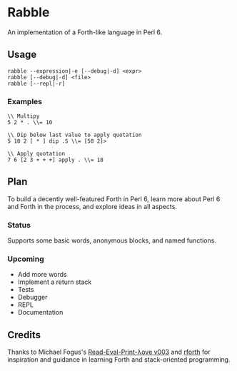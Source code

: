 # Rabble

An implementation of a Forth-like language in Perl 6.

## Usage

```
rabble --expression|-e [--debug|-d] <expr>
rabble [--debug|-d] <file>
rabble [--repl|-r]
```

### Examples
```
\\ Multipy
5 2 * . \\= 10

\\ Dip below last value to apply quotation
5 10 2 [ * ] dip .S \\= [50 2]>

\\ Apply quotation
7 6 [2 3 + + +] apply . \\= 18
```

## Plan

To build a decently well-featured Forth in Perl 6, learn more about Perl 6 and Forth in the process, and explore ideas in all aspects.

### Status

Supports some basic words, anonymous blocks, and named functions.

### Upcoming

* Add more words
* Implement a return stack
* Tests
* Debugger
* REPL
* Documentation

## Credits

Thanks to Michael Fogus's [Read-Eval-Print-λove v003](https://leanpub.com/readevalprintlove003) and [rforth](https://github.com/ananthrk/rforth) for inspiration and guidance in learning Forth and stack-oriented programming.

